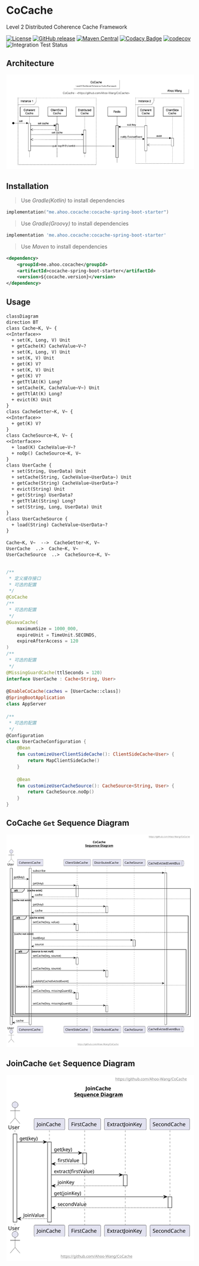 # CoCache
Level 2 Distributed Coherence Cache Framework

[![License](https://img.shields.io/badge/license-Apache%202-4EB1BA.svg)](https://www.apache.org/licenses/LICENSE-2.0.html)
[![GitHub release](https://img.shields.io/github/release/Ahoo-Wang/CoCache.svg)](https://github.com/Ahoo-Wang/CoCache/releases)
[![Maven Central](https://maven-badges.herokuapp.com/maven-central/me.ahoo.cocache/cocache-core/badge.svg)](https://maven-badges.herokuapp.com/maven-central/me.ahoo.cocache/cocache-core)
[![Codacy Badge](https://app.codacy.com/project/badge/Grade/a2f3fd9b1e564fa3a3b558d1dfaf2a34)](https://www.codacy.com/gh/Ahoo-Wang/CoCache/dashboard?utm_source=github.com&amp;utm_medium=referral&amp;utm_content=Ahoo-Wang/CoCache&amp;utm_campaign=Badge_Grade)
[![codecov](https://codecov.io/gh/Ahoo-Wang/CoCache/branch/main/graph/badge.svg?token=NlFI44RCS4)](https://codecov.io/gh/Ahoo-Wang/CoCache)
![Integration Test Status](https://github.com/Ahoo-Wang/CoCache/actions/workflows/integration-test.yml/badge.svg)

## Architecture

<p align="center" style="text-align:center">
  <img src="document/Architecture.png" alt="Architecture"/>
</p>

## Installation

> Use *Gradle(Kotlin)* to install dependencies

```kotlin
implementation("me.ahoo.cocache:cocache-spring-boot-starter")
```

> Use *Gradle(Groovy)* to install dependencies

```groovy
implementation 'me.ahoo.cocache:cocache-spring-boot-starter'
```

> Use *Maven* to install dependencies

```xml
<dependency>
    <groupId>me.ahoo.cocache</groupId>
    <artifactId>cocache-spring-boot-starter</artifactId>
    <version>${cocache.version}</version>
</dependency>
```

## Usage

```mermaid
classDiagram
direction BT
class Cache~K, V~ {
<<Interface>>
  + set(K, Long, V) Unit
  + getCache(K) CacheValue~V~?
  + set(K, Long, V) Unit
  + set(K, V) Unit
  + get(K) V?
  + set(K, V) Unit
  + get(K) V?
  + getTtlAt(K) Long?
  + setCache(K, CacheValue~V~) Unit
  + getTtlAt(K) Long?
  + evict(K) Unit
}
class CacheGetter~K, V~ {
<<Interface>>
  + get(K) V?
}
class CacheSource~K, V~ {
<<Interface>>
  + load(K) CacheValue~V~?
  + noOp() CacheSource~K, V~
}
class UserCache {
  + set(String, UserData) Unit
  + setCache(String, CacheValue~UserData~) Unit
  + getCache(String) CacheValue~UserData~?
  + evict(String) Unit
  + get(String) UserData?
  + getTtlAt(String) Long?
  + set(String, Long, UserData) Unit
}
class UserCacheSource {
  + load(String) CacheValue~UserData~?
}

Cache~K, V~  -->  CacheGetter~K, V~ 
UserCache  ..>  Cache~K, V~ 
UserCacheSource  ..>  CacheSource~K, V~ 
```

```kotlin

/**
 * 定义缓存接口
 * 可选的配置
 */
@CoCache
/**
 * 可选的配置
 */
@GuavaCache(
    maximumSize = 1000_000,
    expireUnit = TimeUnit.SECONDS,
    expireAfterAccess = 120
)
/**
 * 可选的配置
 */
@MissingGuardCache(ttlSeconds = 120)
interface UserCache : Cache<String, User>

@EnableCoCache(caches = [UserCache::class])
@SpringBootApplication
class AppServer

/**
 * 可选的配置
 */
@Configuration
class UserCacheConfiguration {
    @Bean
    fun customizeUserClientSideCache(): ClientSideCache<User> {
        return MapClientSideCache()
    }

    @Bean
    fun customizeUserCacheSource(): CacheSource<String, User> {
        return CacheSource.noOp()
    }
}
```

## CoCache `Get` Sequence Diagram

<p align="center" style="text-align:center">
  <img src="document/CoCache-Get-Sequence-Diagram.svg" alt="CoCache-Get-Sequence-Diagram"/>
</p>

## JoinCache `Get` Sequence Diagram

<p align="center" style="text-align:center">
  <img src="document/JoinCache.svg" alt="JoinCache-Get-Sequence-Diagram"/>
</p>